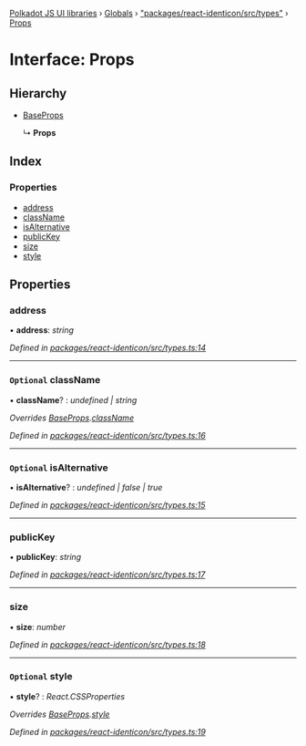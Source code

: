 [Polkadot JS UI libraries](../README.md) › [Globals](../globals.md) › ["packages/react-identicon/src/types"](../modules/_packages_react_identicon_src_types_.md) › [Props](_packages_react_identicon_src_types_.props.md)

# Interface: Props

## Hierarchy

* [BaseProps](_packages_react_identicon_src_types_.baseprops.md)

  ↳ **Props**

## Index

### Properties

* [address](_packages_react_identicon_src_types_.props.md#address)
* [className](_packages_react_identicon_src_types_.props.md#optional-classname)
* [isAlternative](_packages_react_identicon_src_types_.props.md#optional-isalternative)
* [publicKey](_packages_react_identicon_src_types_.props.md#publickey)
* [size](_packages_react_identicon_src_types_.props.md#size)
* [style](_packages_react_identicon_src_types_.props.md#optional-style)

## Properties

###  address

• **address**: *string*

*Defined in [packages/react-identicon/src/types.ts:14](https://github.com/polkadot-js/ui/blob/05d8d959/packages/react-identicon/src/types.ts#L14)*

___

### `Optional` className

• **className**? : *undefined | string*

*Overrides [BaseProps](_packages_react_identicon_src_types_.baseprops.md).[className](_packages_react_identicon_src_types_.baseprops.md#optional-classname)*

*Defined in [packages/react-identicon/src/types.ts:16](https://github.com/polkadot-js/ui/blob/05d8d959/packages/react-identicon/src/types.ts#L16)*

___

### `Optional` isAlternative

• **isAlternative**? : *undefined | false | true*

*Defined in [packages/react-identicon/src/types.ts:15](https://github.com/polkadot-js/ui/blob/05d8d959/packages/react-identicon/src/types.ts#L15)*

___

###  publicKey

• **publicKey**: *string*

*Defined in [packages/react-identicon/src/types.ts:17](https://github.com/polkadot-js/ui/blob/05d8d959/packages/react-identicon/src/types.ts#L17)*

___

###  size

• **size**: *number*

*Defined in [packages/react-identicon/src/types.ts:18](https://github.com/polkadot-js/ui/blob/05d8d959/packages/react-identicon/src/types.ts#L18)*

___

### `Optional` style

• **style**? : *React.CSSProperties*

*Overrides [BaseProps](_packages_react_identicon_src_types_.baseprops.md).[style](_packages_react_identicon_src_types_.baseprops.md#optional-style)*

*Defined in [packages/react-identicon/src/types.ts:19](https://github.com/polkadot-js/ui/blob/05d8d959/packages/react-identicon/src/types.ts#L19)*
